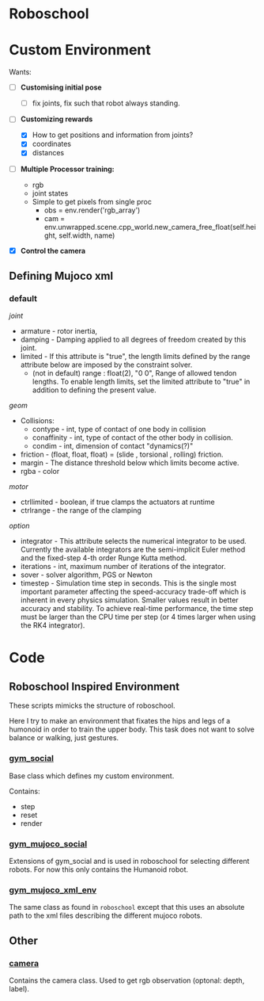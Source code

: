 Roboschool
==========

# Custom Environment

Wants:
- [ ] **Customising initial pose**
	- [ ] fix joints, fix such that robot always standing.
- [ ] **Customizing rewards**
	* [x] How to get positions and information from joints?
	* [x] coordinates
	* [x] distances

- [ ] **Multiple Processor training:**
	* rgb
	* joint states 
	* Simple to get pixels from single proc
		* obs = env.render('rgb_array')
		* cam = env.unwrapped.scene.cpp_world.new_camera_free_float(self.height, self.width, name)

- [x] **Control the camera**

## Defining Mujoco xml

### default
*joint*
* armature - rotor inertia,
* damping - Damping applied to all degrees of freedom created by this joint.
* limited - If this attribute is "true", the length limits defined by the range attribute below are imposed by the constraint solver.
	* (not in default) range : float(2), "0 0",  Range of allowed tendon lengths. To enable length limits, set the limited attribute to "true" in addition to defining the present value.

*geom*
* Collisions:
	* contype - int, type of contact of one body in collision 
	* conaffinity - int, type of contact of the other body in collision.  
	* condim - int, dimension of contact "dynamics(?)"	
* friction - (float, float, float) = (slide , torsional , rolling) friction.
* margin - The distance threshold below which limits become active.
* rgba - color

*motor*
* ctrllimited - boolean, if true clamps the actuators at runtime
* ctrlrange - the range of the clamping

*option*
* integrator - This attribute selects the numerical integrator to be used. Currently the available integrators are the semi-implicit Euler method and the fixed-step 4-th order Runge Kutta method.
* iterations - int, maximum number of iterations of the integrator.
* sover - solver algorithm, PGS or Newton
* timestep - Simulation time step in seconds. This is the single most important parameter affecting the speed-accuracy trade-off which is inherent in every physics simulation. Smaller values result in better accuracy and stability. To achieve real-time performance, the time step must be larger than the CPU time per step (or 4 times larger when using the RK4 integrator).





# Code 
## Roboschool Inspired Environment
These scripts mimicks the structure of roboschool.

Here I try to make an environment that fixates the hips and legs of a humonoid in order to train the upper body. This task does not want to solve balance or walking, just gestures.

### [gym_social](gym_social.py)
Base class which defines my custom environment.

Contains:
* step
* reset
* render

### [gym_mujoco_social](gym_mujoco_social.py)
Extensions of gym_social and is used in roboschool for selecting different robots.
For now this only contains the Humanoid robot.

### [gym_mujoco_xml_env](gym_mujoco_xml_env.py)
The same class as found in `roboschool` except that this uses an absolute path to the xml files
describing the different mujoco robots.

## Other
### [camera](camera.py)
Contains the camera class. Used to get rgb observation (optonal: depth, label).


